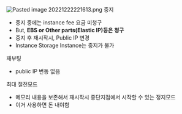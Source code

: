 
![Pasted image 20221222221613.png](app://local/Users/skim/Documents/Obsidian%20Vault/Pasted%20image%2020221222221613.png?1671765373363)
중지

- 중지 중에는 instance fee 요금 미청구
- But, **EBS or Other parts(Elastic IP)등은 청구**
- 중지 후 재시작시, Public IP 변경
- Instance Storage Instance는 중지가 불가

재부팅
- public IP 변동 없음

최대 절전모드
- 메모리 내용을 보존해서 재시작시 중단지점에서 시작할 수 있는 정지모드
- 이거 사용하면 돈 내야함